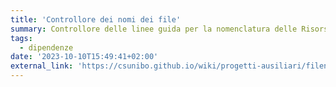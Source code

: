 ```yaml
---
title: 'Controllore dei nomi dei file'
summary: Controllore delle linee guida per la nomenclatura delle Risorse di CSUnibo
tags:
  - dipendenze
date: '2023-10-10T15:49:41+02:00'
external_link: 'https://csunibo.github.io/wiki/progetti-ausiliari/filenameslinter/'
---
```

